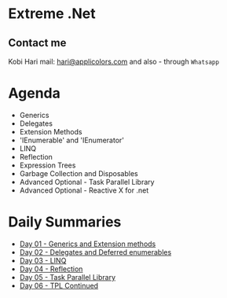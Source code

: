 # Extreme .Net
## Contact me
Kobi Hari
mail: hari@applicolors.com
and also - through `Whatsapp`

# Agenda
* Generics
* Delegates
* Extension Methods
* 'IEnumerable' and 'IEnumerator'
* LINQ
* Reflection
* Expression Trees
* Garbage Collection and Disposables
* Advanced Optional - Task Parallel Library
* Advanced Optional - Reactive X for .net

# Daily Summaries
* [Day 01 - Generics and Extension methods](https://github.com/kobi2294/Course-102020-Varonis-Extreme.Net/wiki/Day-01-Generics-and-Extension-Methods)
* [Day 02 - Delegates and Deferred enumerables](https://github.com/kobi2294/Course-102020-Varonis-Extreme.Net/wiki/Day-02-Delegates-and-Enumerables)
* [Day 03 - LINQ](https://github.com/kobi2294/Course-102020-Varonis-Extreme.Net/wiki/Day-03-LINQ-Deep-Dive)
* [Day 04 - Reflection](https://github.com/kobi2294/Course-102020-Varonis-Extreme.Net/wiki/Day-04-Reflection)
* [Day 05 - Task Parallel Library](https://github.com/kobi2294/Course-102020-Varonis-Extreme.Net/wiki/Day-05-Introduction-to-TPL)
* [Day 06 - TPL Continued](https://github.com/kobi2294/Course-102020-Varonis-Extreme.Net/wiki/Day-06---TPL-Continued)
